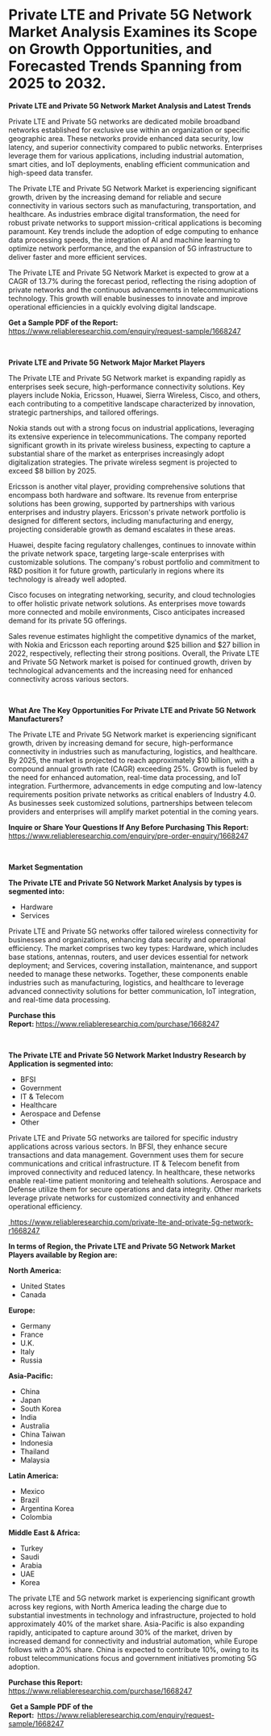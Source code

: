 <p><h1>Private LTE and Private 5G Network Market Analysis Examines its Scope on Growth Opportunities, and Forecasted Trends Spanning from 2025 to 2032.</h1></p><p><strong>Private LTE and Private 5G Network Market Analysis and Latest Trends</strong></p>
<p><p>Private LTE and Private 5G networks are dedicated mobile broadband networks established for exclusive use within an organization or specific geographic area. These networks provide enhanced data security, low latency, and superior connectivity compared to public networks. Enterprises leverage them for various applications, including industrial automation, smart cities, and IoT deployments, enabling efficient communication and high-speed data transfer.</p><p>The Private LTE and Private 5G Network Market is experiencing significant growth, driven by the increasing demand for reliable and secure connectivity in various sectors such as manufacturing, transportation, and healthcare. As industries embrace digital transformation, the need for robust private networks to support mission-critical applications is becoming paramount. Key trends include the adoption of edge computing to enhance data processing speeds, the integration of AI and machine learning to optimize network performance, and the expansion of 5G infrastructure to deliver faster and more efficient services.</p><p>The Private LTE and Private 5G Network Market is expected to grow at a CAGR of 13.7% during the forecast period, reflecting the rising adoption of private networks and the continuous advancements in telecommunications technology. This growth will enable businesses to innovate and improve operational efficiencies in a quickly evolving digital landscape.</p></p>
<p><strong>Get a Sample PDF of the Report:&nbsp;</strong> <a href="https://www.reliableresearchiq.com/enquiry/request-sample/1668247?utm_campaign=3733&utm_medium=2&utm_source=Github&utm_content=ia&utm_term=19042025&utm_id=private-lte-and-private-5g-network">https://www.reliableresearchiq.com/enquiry/request-sample/1668247</a></p>
<p>&nbsp;</p>
<p><strong>Private LTE and Private 5G Network Major Market Players</strong></p>
<p><p>The Private LTE and Private 5G Network market is expanding rapidly as enterprises seek secure, high-performance connectivity solutions. Key players include Nokia, Ericsson, Huawei, Sierra Wireless, Cisco, and others, each contributing to a competitive landscape characterized by innovation, strategic partnerships, and tailored offerings.</p><p>Nokia stands out with a strong focus on industrial applications, leveraging its extensive experience in telecommunications. The company reported significant growth in its private wireless business, expecting to capture a substantial share of the market as enterprises increasingly adopt digitalization strategies. The private wireless segment is projected to exceed $8 billion by 2025.</p><p>Ericsson is another vital player, providing comprehensive solutions that encompass both hardware and software. Its revenue from enterprise solutions has been growing, supported by partnerships with various enterprises and industry players. Ericsson's private network portfolio is designed for different sectors, including manufacturing and energy, projecting considerable growth as demand escalates in these areas.</p><p>Huawei, despite facing regulatory challenges, continues to innovate within the private network space, targeting large-scale enterprises with customizable solutions. The company's robust portfolio and commitment to R&D position it for future growth, particularly in regions where its technology is already well adopted.</p><p>Cisco focuses on integrating networking, security, and cloud technologies to offer holistic private network solutions. As enterprises move towards more connected and mobile environments, Cisco anticipates increased demand for its private 5G offerings.</p><p>Sales revenue estimates highlight the competitive dynamics of the market, with Nokia and Ericsson each reporting around $25 billion and $27 billion in 2022, respectively, reflecting their strong positions. Overall, the Private LTE and Private 5G Network market is poised for continued growth, driven by technological advancements and the increasing need for enhanced connectivity across various sectors.</p></p>
<p>&nbsp;</p>
<p><strong>What Are The Key Opportunities For Private LTE and Private 5G Network Manufacturers?</strong></p>
<p><p>The Private LTE and Private 5G Network market is experiencing significant growth, driven by increasing demand for secure, high-performance connectivity in industries such as manufacturing, logistics, and healthcare. By 2025, the market is projected to reach approximately $10 billion, with a compound annual growth rate (CAGR) exceeding 25%. Growth is fueled by the need for enhanced automation, real-time data processing, and IoT integration. Furthermore, advancements in edge computing and low-latency requirements position private networks as critical enablers of Industry 4.0. As businesses seek customized solutions, partnerships between telecom providers and enterprises will amplify market potential in the coming years.</p></p>
<p><strong>Inquire or Share Your Questions If Any Before Purchasing This Report:</strong> <a href="https://www.reliableresearchiq.com/enquiry/pre-order-enquiry/1668247?utm_campaign=3733&utm_medium=2&utm_source=Github&utm_content=ia&utm_term=19042025&utm_id=private-lte-and-private-5g-network">https://www.reliableresearchiq.com/enquiry/pre-order-enquiry/1668247</a></p>
<p>&nbsp;</p>
<p><strong>Market Segmentation</strong></p>
<p><strong>The Private LTE and Private 5G Network Market Analysis by types is segmented into:</strong></p>
<p><ul><li>Hardware</li><li>Services</li></ul></p>
<p><p>Private LTE and Private 5G networks offer tailored wireless connectivity for businesses and organizations, enhancing data security and operational efficiency. The market comprises two key types: Hardware, which includes base stations, antennas, routers, and user devices essential for network deployment; and Services, covering installation, maintenance, and support needed to manage these networks. Together, these components enable industries such as manufacturing, logistics, and healthcare to leverage advanced connectivity solutions for better communication, IoT integration, and real-time data processing.</p></p>
<p><strong>Purchase this Report:&nbsp;</strong><a href="https://www.reliableresearchiq.com/purchase/1668247?utm_campaign=3733&utm_medium=2&utm_source=Github&utm_content=ia&utm_term=19042025&utm_id=private-lte-and-private-5g-network">https://www.reliableresearchiq.com/purchase/1668247</a></p>
<p>&nbsp;</p>
<p><strong>The Private LTE and Private 5G Network Market Industry Research by Application is segmented into:</strong></p>
<p><ul><li>BFSI</li><li>Government</li><li>IT & Telecom</li><li>Healthcare</li><li>Aerospace and Defense</li><li>Other</li></ul></p>
<p><p>Private LTE and Private 5G networks are tailored for specific industry applications across various sectors. In BFSI, they enhance secure transactions and data management. Government uses them for secure communications and critical infrastructure. IT & Telecom benefit from improved connectivity and reduced latency. In healthcare, these networks enable real-time patient monitoring and telehealth solutions. Aerospace and Defense utilize them for secure operations and data integrity. Other markets leverage private networks for customized connectivity and enhanced operational efficiency.</p></p>
<p><a href="https://www.reliableresearchiq.com/private-lte-and-private-5g-network-r1668247?utm_campaign=3733&utm_medium=2&utm_source=Github&utm_content=ia&utm_term=19042025&utm_id=private-lte-and-private-5g-network">&nbsp;https://www.reliableresearchiq.com/private-lte-and-private-5g-network-r1668247</a></p>
<p><strong>In terms of Region, the Private LTE and Private 5G Network Market Players available by Region are:</strong></p>
<p>
    <p> <strong> North America: </strong>
        <ul>
            <li>United States</li>
            <li>Canada</li>
        </ul>
        </p> 
    <p> <strong> Europe: </strong>
        <ul>
            <li>Germany</li>
            <li>France</li>
            <li>U.K.</li>
            <li>Italy</li>
            <li>Russia</li>
        </ul>
        </p> 
    <p> <strong> Asia-Pacific: </strong>
        <ul>
            <li>China</li>
            <li>Japan</li>
            <li>South Korea</li>
            <li>India</li>
            <li>Australia</li>
            <li>China Taiwan</li>
            <li>Indonesia</li>
            <li>Thailand</li>
            <li>Malaysia</li>
        </ul>
        </p> 
    <p> <strong> Latin America: </strong>
        <ul>
            <li>Mexico</li>
            <li>Brazil</li>
            <li>Argentina Korea</li>
            <li>Colombia</li>
        </ul>
        </p> 
    <p> <strong> Middle East & Africa: </strong>
        <ul>
            <li>Turkey</li>
            <li>Saudi</li>
            <li>Arabia</li>
            <li>UAE</li>
            <li>Korea</li>
        </ul>
    </p>
    </p>
<p><p>The private LTE and 5G network market is experiencing significant growth across key regions, with North America leading the charge due to substantial investments in technology and infrastructure, projected to hold approximately 40% of the market share. Asia-Pacific is also expanding rapidly, anticipated to capture around 30% of the market, driven by increased demand for connectivity and industrial automation, while Europe follows with a 20% share. China is expected to contribute 10%, owing to its robust telecommunications focus and government initiatives promoting 5G adoption.</p></p>
<p><strong>Purchase this Report: </strong><a href="https://www.reliableresearchiq.com/purchase/1668247?utm_campaign=3733&utm_medium=2&utm_source=Github&utm_content=ia&utm_term=19042025&utm_id=private-lte-and-private-5g-network">https://www.reliableresearchiq.com/purchase/1668247</a></p>
<p>&nbsp;<strong>Get a Sample PDF of the Report:&nbsp;&nbsp;</strong><a href="https://www.reliableresearchiq.com/enquiry/request-sample/1668247?utm_campaign=3733&utm_medium=2&utm_source=Github&utm_content=ia&utm_term=19042025&utm_id=private-lte-and-private-5g-network">https://www.reliableresearchiq.com/enquiry/request-sample/1668247</a></p>
<p><strong></strong></p>
<p><p></p><p></p><p></p></p>